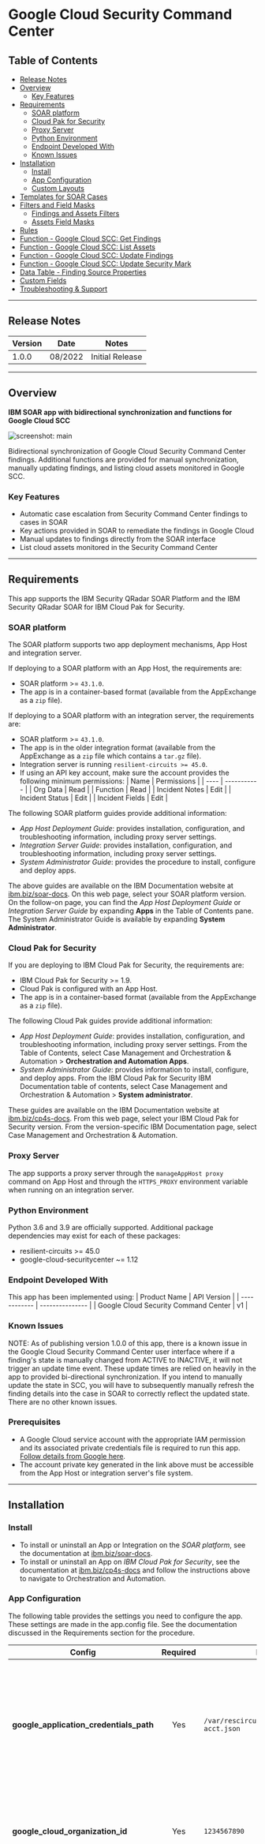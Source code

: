 <!--
  This README.md is generated by running:
  "resilient-sdk docgen -p fn_google_cloud_scc"
-->

# Google Cloud Security Command Center

## Table of Contents
- [Release Notes](#release-notes)
- [Overview](#overview)
  - [Key Features](#key-features)
- [Requirements](#requirements)
  - [SOAR platform](#soar-platform)
  - [Cloud Pak for Security](#cloud-pak-for-security)
  - [Proxy Server](#proxy-server)
  - [Python Environment](#python-environment)
  - [Endpoint Developed With](#endpoint-developed-with)
  - [Known Issues](#known-issues)
- [Installation](#installation)
  - [Install](#install)
  - [App Configuration](#app-configuration)
  - [Custom Layouts](#custom-layouts)
- [Templates for SOAR Cases](#templates-for-soar-cases)
- [Filters and Field Masks](#filters-and-field-masks)
  - [Findings and Assets Filters](#findings-and-assets-filters)
  - [Assets Field Masks](#assets-field-masks)
- [Rules](#rules)
- [Function - Google Cloud SCC: Get Findings](#function---google-cloud-scc-get-findings)
- [Function - Google Cloud SCC: List Assets](#function---google-cloud-scc-list-assets)
- [Function - Google Cloud SCC: Update Findings](#function---google-cloud-scc-update-findings)
- [Function - Google Cloud SCC: Update Security Mark](#function---google-cloud-scc-update-security-mark)
- [Data Table - Finding Source Properties](#data-table---finding-source-properties)
- [Custom Fields](#custom-fields)
- [Troubleshooting & Support](#troubleshooting--support)
---

## Release Notes
<!--
  Specify all changes in this release. Do not remove the release 
  notes of a previous release
-->
| Version | Date | Notes |
| ------- | ---- | ----- |
| 1.0.0 | 08/2022 | Initial Release |

---

## Overview
<!--
  Provide a high-level description of the function itself and its remote software or application.
  The text below is parsed from the "description" and "long_description" attributes in the setup.py file
-->
**IBM SOAR app with bidirectional synchronization and functions for Google Cloud SCC**

 ![screenshot: main](./doc/screenshots/main.png)

Bidirectional synchronization of Google Cloud Security Command Center findings. Additional functions are provided for manual synchronization, manually updating findings, and listing cloud assets monitored in Google SCC.

### Key Features
<!--
  List the Key Features of the Integration
-->
* Automatic case escalation from Security Command Center findings to cases in SOAR
* Key actions provided in SOAR to remediate the findings in Google Cloud
* Manual updates to findings directly from the SOAR interface
* List cloud assets monitored in the Security Command Center

---

## Requirements
<!--
  List any Requirements 
--> 
This app supports the IBM Security QRadar SOAR Platform and the IBM Security QRadar SOAR for IBM Cloud Pak for Security.

### SOAR platform
The SOAR platform supports two app deployment mechanisms, App Host and integration server.

If deploying to a SOAR platform with an App Host, the requirements are:
* SOAR platform >= `43.1.0`.
* The app is in a container-based format (available from the AppExchange as a `zip` file).

If deploying to a SOAR platform with an integration server, the requirements are:
* SOAR platform >= `43.1.0`.
* The app is in the older integration format (available from the AppExchange as a `zip` file which contains a `tar.gz` file).
* Integration server is running `resilient-circuits >= 45.0`.
* If using an API key account, make sure the account provides the following minimum permissions: 
  | Name | Permissions |
  | ---- | ----------- |
  | Org Data | Read |
  | Function | Read |
  | Incident Notes | Edit |
  | Incident Status | Edit |
  | Incident Fields | Edit |

The following SOAR platform guides provide additional information: 
* _App Host Deployment Guide_: provides installation, configuration, and troubleshooting information, including proxy server settings. 
* _Integration Server Guide_: provides installation, configuration, and troubleshooting information, including proxy server settings.
* _System Administrator Guide_: provides the procedure to install, configure and deploy apps. 

The above guides are available on the IBM Documentation website at [ibm.biz/soar-docs](https://ibm.biz/soar-docs). On this web page, select your SOAR platform version. On the follow-on page, you can find the _App Host Deployment Guide_ or _Integration Server Guide_ by expanding **Apps** in the Table of Contents pane. The System Administrator Guide is available by expanding **System Administrator**.

### Cloud Pak for Security
If you are deploying to IBM Cloud Pak for Security, the requirements are:
* IBM Cloud Pak for Security >= 1.9.
* Cloud Pak is configured with an App Host.
* The app is in a container-based format (available from the AppExchange as a `zip` file).

The following Cloud Pak guides provide additional information: 
* _App Host Deployment Guide_: provides installation, configuration, and troubleshooting information, including proxy server settings. From the Table of Contents, select Case Management and Orchestration & Automation > **Orchestration and Automation Apps**.
* _System Administrator Guide_: provides information to install, configure, and deploy apps. From the IBM Cloud Pak for Security IBM Documentation table of contents, select Case Management and Orchestration & Automation > **System administrator**.

These guides are available on the IBM Documentation website at [ibm.biz/cp4s-docs](https://ibm.biz/cp4s-docs). From this web page, select your IBM Cloud Pak for Security version. From the version-specific IBM Documentation page, select Case Management and Orchestration & Automation.

### Proxy Server
The app supports a proxy server through the `manageAppHost proxy` command on App Host and through the `HTTPS_PROXY` environment variable when running on an integration server.

### Python Environment
Python 3.6 and 3.9 are officially supported.
Additional package dependencies may exist for each of these packages:
* resilient-circuits >= 45.0
* google-cloud-securitycenter ~= 1.12

### Endpoint Developed With

This app has been implemented using:
| Product Name | API Version |
| ------------ | --------------- |
| Google Cloud Security Command Center | v1 |

### Known Issues
NOTE: As of publishing version 1.0.0 of this app, there is a known issue in the Google Cloud Security Command Center user interface where if a finding's state is manually changed from ACTIVE to INACTIVE, it will not trigger an update time event. These update times are relied on heavily in the app to provided bi-directional synchronization. If you intend to manually update the state in SCC, you will have to subsequently manually refresh the finding details into the case in SOAR to correctly reflect the updated state. There are no other known issues.

### Prerequisites
<!--
List any prerequisites that are needed to use with this endpoint solution. Remove any section that is unnecessary.
-->
* A Google Cloud service account with the appropriate IAM permission and its associated private credentials file is required to run this app. [Follow details from Google here](https://cloud.google.com/security-command-center/docs/how-to-programmatic-access).
* The account private key generated in the link above must be accessible from the App Host or integration server's file system.


---

## Installation

### Install
* To install or uninstall an App or Integration on the _SOAR platform_, see the documentation at [ibm.biz/soar-docs](https://ibm.biz/soar-docs).
* To install or uninstall an App on _IBM Cloud Pak for Security_, see the documentation at [ibm.biz/cp4s-docs](https://ibm.biz/cp4s-docs) and follow the instructions above to navigate to Orchestration and Automation.

### App Configuration
The following table provides the settings you need to configure the app. These settings are made in the app.config file. See the documentation discussed in the Requirements section for the procedure.

| Config | Required | Example | Description |
| ------ | :------: | ------- | ----------- |
| **google_application_credentials_path** | Yes | `/var/rescircuits/google-service-acct.json` | *Path to the credentials file created following the directions [here](https://cloud.google.com/security-command-center/docs/how-to-programmatic-access). On App Host this needs to be uploaded as a file through the configuration tab.* |
| **google_cloud_organization_id** | Yes | `1234567890` | *ID of the organization that has SCC configured. Can be found from the Google Cloud Console.* |
| **add_soar_id_as_security_mark** | No | `True` | *True/False whether or not to create Security Marks in SCC with the IBM SOAR ID when a finding is synced to SOAR. If omitted, defaults to False.* |
| **findings_filter** | No | `severity = "MEDIUM"` | *Filter to use when synchronizing findings from SCC to SOAR. If no filter is provided, all new findings will be synchronized. Information on how to format a finding filter can be found here. `AND` and `OR` can be used to string clauses together. NOTE: string values must be captured in quotation marks.* |
| **soar_create_case_template** | No | `/var/rescircuits/create_case.jinja` | *Path to override template for automatic case creation. See [Templates for SOAR Cases](#templates-for-soar-cases).* |
| **soar_update_case_template** | No | `/var/rescircuits/update_case.jinja` | *Path to override template for automatic case updating. See [Templates for SOAR Cases](#templates-for-soar-cases).* |
| **soar_close_case_template** | No | `/var/rescircuits/close_case.jinja` | *Path to override template for automatic case closing. See [Templates for SOAR Cases](#templates-for-soar-cases).* |
| **polling_interval** | Yes | `10` | *Number of **seconds** between polling queries for new findings. Use value 0 to disable automatic case creation from findings.*  |
| **polling_lookback** | Yes | `120` | *Number of **minutes** to look back for new findings the first time the app starts or restarts.* |

### Custom Layouts
* The app automatically creates a custom "Google SCC" incident tab on first install. But more customization can be made in that tab:

  ![screenshot: custom_layouts](./doc/screenshots/custom_layouts.png)

## Templates for SOAR Cases
It may be necessary to modify the templates used to create, update, or close SOAR cases based on your required custom fields in SOAR.

This is especially relevant if you have required custom _close_ fields that need to be filled when closing a case in SOAR. If that is the case, be sure to implement a custom `close_case_template` and reference those required close fields in the template.

When overriding the template in App Host, specify the file path for each file as `/var/rescircuits`.

Below are the default templates used which can be copied, modified, and used with app_config's
`soar_create_case_template`, `soar_update_case_template`, and `soar_close_case_template` settings to override the default templates.
To see the fields available, checkout the output of the `Get Findings` function. There you will find all the fields that
are made available to the poller when creating, updating, and closing findings.

<details><summary>soar_create_case_template.jinja</summary>

```jinja
{
  {# JINJA template for creating a new SOAR incident from an endpoint #}
  {% set severity_mapping = '''{
    "CRITICAL": "High", 
    "HIGH": "High", 
    "MEDIUM": "Medium", 
    "LOW": "Low", 
    "DEFAULT": "Low"
  }'''
  %}

  "name": "Google SCC Finding - {{ category }}",
  {# `description` is also available without hyperlinks added #}
  "description": "{{ linkified_description | replace('"', '\\"') }}",
  "discovered_date": {{ create_time| soar_datetimeformat(split_at='.') }},
  "start_date": {{ create_time | soar_datetimeformat(split_at='.') }},
  "plan_status": "A",
  "severity_code": "{{ severity | soar_substitute(severity_mapping) }}",

  "properties": {
    "google_scc_id": "{{ finding_id }}",
    "google_scc_name": "{{ name }}",
    "google_scc_type": "{{ resource['type_'] }}",
    "google_scc_resource_name": "{{ resource['name'] }}",
    "google_scc_resource_display_name": "{{ resource['display_name'] }}",
    "google_scc_project_name": "{{ resource['project_name'] }}",
    "google_scc_project_display_name": "{{ resource['project_display_name'] }}",
    "google_scc_url": "<a target='_blank' href='{{ finding_url }}'>SCC Finding</a>",

    {# the properties below are checked for updated in the update template #}
    "google_scc_class": "<span class='label' rel='tooltip' title='{{ finding_class }}'>{{ finding_class }}</span>",
    "google_scc_compliance_standards": "{% for standard in source_properties['compliance_standards'] %}
<span class='label' rel='tooltip' title='{{ standard|upper }}'>{{ standard|upper }} : {{ source_properties['compliance_standards'][standard][0]['ids'][0] }}</span> 
      {% endfor %}",
    "google_scc_next_steps": "{{ next_steps }}",
    "google_scc_security_marks": "{% for mark_key in security_marks['marks'] %}
<span class='label' rel='tooltip' title='{{ mark_key }}'>{{ mark_key }} : {{ security_marks['marks'][mark_key] }}</span> 
      {% endfor %}",
    "google_scc_remediation_link": "<b>{{ resource['display_name'] }}</b><br> <a target='_blank' href='{{ external_uri }}'>{{ resource['name'] }}</a>",
    "google_scc_category": "<span class='label' rel='tooltip' title='{{ category }}'>{{ category }}</span>",
    "google_scc_recommendation": "{{ linkified_recommendation | replace('"', '\\"') }}",
    "google_scc_vulnerability": "{{ vulnerability['cve'] if vulnerability['cve'] }}",
    "google_scc_state": "{{ state }}"
  },
  {# add comments as necessary #}
  "comments": [
    {% if notes %}
    {
      "text": {
        "format": "html",
        "content": "Created by <b>Google Cloud Security Command Center</b><br><br>{{ notes | replace('"', '\\"') }}"
      }
    }
    {% else %}
    {
      "text": {
        "format": "html",
        "content": "Created by <b>Google Cloud Security Command Center</b>"
      }
    }
    {% endif %}
  ],
  {# add artifacts as necessary #}
  "artifacts": [
    {% for ip in indicator["ip_addresses"] %}
      {
        "type": {
          "name": "IP Address"
        },
        "value": "{{ ip }}"
      }
      {% if not loop.last %},{% endif %}
    {% endfor %}

    {% if indicator["domains"]%},{% endif %}

    {% for domain in indicator["domains"] %}
      {
        "type": {
          "name": "DNS Name"
        },
        "value": "{{ domain }}"
      }
      {% if not loop.last %},{% endif %}
    {% endfor %}
  ]
}
```
</details>

<details><summary>soar_update_case_template.jinja</summary>

```jinja
{
  {# JINJA template for updating a new SOAR incident from an endpoint #}
  {% set severity_mapping = '''{
    "CRITICAL": "High", 
    "HIGH": "High", 
    "MEDIUM": "Medium", 
    "LOW": "Low", 
    "DEFAULT": "Low"
  }'''
  %}
  "severity_code": "{{ severity | soar_substitute(severity_mapping) }}",

  "properties": {
    "google_scc_class": "<span class='label' rel='tooltip' title='{{ finding_class }}'>{{ finding_class }}</span>",
    "google_scc_compliance_standards": "{% for standard in source_properties['compliance_standards'] %}
<span class='label' rel='tooltip' title='{{ standard|upper }}'>{{ standard|upper }} : {{ source_properties['compliance_standards'][standard][0]['ids'][0] }}</span> 
      {% endfor %}",
    "google_scc_security_marks": "{% for mark_key in security_marks['marks'] %}
<span class='label' rel='tooltip' title='{{ mark_key }}'>{{ mark_key }} : {{ security_marks['marks'][mark_key] }}</span> 
      {% endfor %}",
    "google_scc_remediation_link": "<b>{{ resource["display_name"] }}</b><br> <a target='_blank' href='{{ external_uri }}'>{{ resource["name"] }}</a>",
    "google_scc_category": "<span class='label' rel='tooltip' title='{{ category }}'>{{ category }}</span>",
    "google_scc_recommendation": "{{ linkified_recommendation | replace('"', '\\"') }}",
    "google_scc_vulnerability": "{{ vulnerability['cve'] if vulnerability['cve'] }}",
    "google_scc_state": "{{ state }}",
    "google_scc_next_steps": "{{ next_steps }}"
  }
}

```
</details>

<details><summary>soar_close_case_template.jinja</summary>

```jinja
{
  {# JINJA template for closing a SOAR incident using endpoint data #}
  "plan_status": "C",
  "resolution_id": "Resolved",
  "resolution_summary": "Closed by Google Cloud SCC. {{ source_properties['DeactivationReason'] if 'DeactivationReason' in source_properties }}",

  {# add additional fields based on your 'on close' field requirements #}
  "properties": {
    "google_scc_class": "<span class='label' rel='tooltip' title='{{ finding_class }}'>{{ finding_class }}</span>",
    "google_scc_compliance_standards": "{% for standard in source_properties['compliance_standards'] %}
<span class='label' rel='tooltip' title='{{ standard|upper }}'>{{ standard|upper }} : {{ source_properties['compliance_standards'][standard][0]['ids'][0] }}</span> 
      {% endfor %}",
    "google_scc_security_marks": "{% for mark_key in security_marks['marks'] %}
<span class='label' rel='tooltip' title='{{ mark_key }}'>{{ mark_key }} : {{ security_marks['marks'][mark_key] }}</span> 
      {% endfor %}",
    "google_scc_remediation_link": "<b>{{ resource["display_name"] }}</b><br> <a target='_blank' href='{{ external_uri }}'>{{ resource["name"] }}</a>",
    "google_scc_category": "<span class='label' rel='tooltip' title='{{ category }}'>{{ category }}</span>",
    "google_scc_recommendation": "{{ linkified_recommendation | replace('"', '\\"') }}",
    "google_scc_vulnerability": "{{ vulnerability['cve'] if 'cve' in vulnerability }}",
    "google_scc_state": "{{ state }}"
  }
}
```
</details>

## Filters and Field Masks

### Findings and Assets Filters
To use filters when gathering findings or assets, they must follow strict format restrictions set out by Google SCC. Below are a few examples of properly formatted filters. These can be used in workflows that call the `List Assets` function or the `Get Findings` function, or in the app.config value for `findings_filter` (which is used as a default for auto-sync and for `Get Findings` if no other filter is provided). Filters can be strung together with AND and OR logical operators, and parentheses are supported. OR has higher precendence than AND.

Example filters:
```
securityMarks.marks.IBM_SOAR_ID = "1001" AND severity = "MEDIUM
```

```
securityCenterProperties.resourceType="google.cloud.billing.BillingAccount"
```

More details on [findings filters](https://cloud.google.com/security-command-center/docs/reference/rest/v1/organizations.sources.findings/list#query-parameters) and [assets filters](https://cloud.google.com/security-command-center/docs/reference/rest/v1/organizations.assets/list#query-parameters).

### Assets Field Masks
When using the `List Assets` function, a field mask may be applied to restrict the values that are returned from the query. Field masks follow the format `asset.<section>.<value>` and can be strung together in a comma-separated list.

Example:
```
asset.resource_properties, asset.security_center_properties.resource_type
```

---


## Rules
| Rule Name | Object | Workflow Triggered | Description |
| --------- | ------ | ------------------ | ----------- |
| SCC: Add Source Property | incident | `google_scc_add_finding_source_property_in_scc` | Add a source property key-value pair to a finding in SCC |
| SCC: Close Finding | incident | `google_scc_close_finding_in_scc` | Move a finding from `ACTIVE` to `INACTIVE` in SCC |
| SCC: Delete Security Mark | incident | `google_scc_delete_security_mark` | Completely remove a security mark from a finding in SCC |
| SCC: List Assets | incident | `google_scc_list_assets` | Runs a query to list the assets in SCC and post them to a note; should be used with the provided filters and optional field mask |
| SCC: Refresh Finding | incident | `google_scc_refresh_finding` | Manually refresh the values of a finding to update in SOAR |
| SCC: Update Next Steps | incident | `google_scc_update_next_steps_in_scc` | Set the value of the `next_steps` field of a finding in SCC |
| SCC: Update Security Marks | incident | `google_scc_update_security_mark` | Change the value or set a new security mark in SCC |
| SCC: Update Severity | incident | `google_scc_update_severity_in_scc` | Change the severity of a finding in SCC |
| SCC: Update Severity on Change | incident | `google_scc_auto_update_severity_in_scc` | Automatically changes the severity of a finding based on severity changes of the SOAR incident |
| SCC: Update Source Property | datatable | `google_scc_update_finding_source_property_in_scc_from_dt` | Change the value of a source property of a finding in SCC from rows of the source properties datatable in SOAR |
| SCC: Update State | incident | `google_scc_update_state_in_scc` | Update the state of a finding to either `ACTIVE` or `INACTIVE` in SCC |

---

## Function - Google Cloud SCC: Get Findings
Function to get findings from Google Cloud Security Command Center. Optional filter is available. This function is used in the given workflow for refreshing a finding, but with specific filter given for the one finding that is intended to be refreshed. You can design your own workflows and playbooks to take advantage of this function with custom filters for other purposes. See the example pre and post processing scripts and the output section for details on how the function can be used.

 ![screenshot: fn-google-cloud-scc-get-findings ](./doc/screenshots/fn-google-cloud-scc-get-findings.png)

<details><summary>Inputs:</summary>
<p>

| Name | Type | Required | Example | Tooltip |
| ---- | :--: | :------: | ------- | ------- |
| `google_scc_close_case_on_change` | `boolean` | Yes | `True` | A boolean — if true, the case will be closed on update when INACTIVE in SCC |
| `google_scc_filter` | `text` | No | `name="<full_finding_name>"` | A filter for SCC findings query. If none is given the optional default finding filter from the app.config will be used |

</p>
</details>

<details><summary>Outputs:</summary>
<p>

> **NOTE:** This example might be in JSON format, but `results` is a Python Dictionary on the SOAR platform.

```python
results = {
  "content": {
    "cases_closed_from_function": [],
    "findings_list": [
      {
        "finding": {
          "canonical_name": "projects/<project_id>/sources/<source_id>/findings/<finding_id>",
          "category": "LEGACY_AUTHORIZATION_ENABLED",
          "connections": [],
          "create_time": "2022-06-16T14:46:23.690Z",
          "description": "In Kubernetes, Role-based access control (RBAC) allows you to define roles with rules containing a set of permissions and grant permissions at the cluster and namespace level. This provides better security by ensuring that users only have access to specific resources. It is recommended that you disable legacy Attribute-based access control (ABAC). Learn more about disabling ABAC, as well as other techniques for hardening your Kubernetes clusters at https://cloud.google.com/kubernetes-engine/docs/how-to/hardening-your-cluster#disable_abac",
          "event_time": "2022-06-16T17:19:24.097Z",
          "external_systems": {},
          "external_uri": "https://console.cloud.google.com/<link_to_solution>",
          "finding_class": "MISCONFIGURATION",
          "finding_id": "<finding_id>",
          "finding_url": "https://console.cloud.google.com/security/command-center/findings?organizationId=<org_id>&resourceId=organizations%2F<org_id>%2Fsources%2F<source_id>%2Ffindings%2F<finding_id>",
          "iam_bindings": [],
          "indicator": {
            "domains": [],
            "ip_addresses": []
          },
          "linkified_description": "In Kubernetes, Role-based access control (RBAC) allows you to define roles with rules containing a set of permissions and grant permissions at the cluster and namespace level. This provides better security by ensuring that users only have access to specific resources. It is recommended that you disable legacy Attribute-based access control (ABAC). Learn more about disabling ABAC, as well as other techniques for hardening your Kubernetes clusters at <a href=\"https://cloud.google.com/kubernetes-engine/docs/how-to/hardening-your-cluster#disable_abac\" target=\"_blank\">https://cloud.google.com/kubernetes-engine/docs/how-to/hardening-your-cluster#disable_abac</a>",
          "linkified_recommendation": "Go to <a href=\"https://console.cloud.google.com/kubernetes/clusters/details/us-central1-c/cluster-2?project=<project_display_name>\" target=\"_blank\">https://console.cloud.google.com/kubernetes/clusters/details/us-central1-c/cluster-2?project=<project_display_name></a> click \"Edit\", and disable \"Legacy Authorization\". Note that a cluster cannot be modified while it is reconfiguring itself.",
          "mute": "UNDEFINED",
          "mute_initiator": "",
          "name": "organizations/<org_id>/sources/<source_id>/findings/<finding_id>",
          "next_steps": "",
          "parent": "organizations/<org_id>/sources/<source_id>",
          "recommendation": "Go to https://console.cloud.google.com/kubernetes/clusters/details/us-central1-c/cluster-2?project=<project_display_name> click \"Edit\", and disable \"Legacy Authorization\". Note that a cluster cannot be modified while it is reconfiguring itself.",
          "resource": {
            "display_name": "<resource_name>",
            "folders": [],
            "name": "//container.googleapis.com/<resource_name>",
            "parent_display_name": "<project_display_name>",
            "parent_name": "//cloudresourcemanager.googleapis.com/projects/<project_id>",
            "project_display_name": "<project_display_name>",
            "project_name": "//cloudresourcemanager.googleapis.com/projects/<project_id>",
            "type_": "google.container.Cluster"
          },
          "resource_name": "//container.googleapis.com/<resource_path>",
          "security_marks": {
            "canonical_name": "",
            "marks": {
              "IBM_SOAR_ID": "2190",
              "UP": "DATE"
            },
            "name": "organizations/<org_id>/sources/<source_id>/findings/<finding_id>/securityMarks"
          },
          "severity": "HIGH",
          "source_properties": {
            "DeactivationReason": "The issue has been remediated.",
            "ExceptionInstructions": "Add the security mark \"allow_legacy_authorization_enabled\" to the asset with a value of \"true\" to prevent this finding from being activated again.",
            "Explanation": "In Kubernetes, Role-based access control (RBAC) allows you to define roles with rules containing a set of permissions and grant permissions at the cluster and namespace level. This provides better security by ensuring that users only have access to specific resources. It is recommended that you disable legacy Attribute-based access control (ABAC). Learn more about disabling ABAC, as well as other techniques for hardening your Kubernetes clusters at https://cloud.google.com/kubernetes-engine/docs/how-to/hardening-your-cluster#disable_abac",
            "ReactivationCount": 0.0,
            "Recommendation": "Go to <insert_link> click \"Edit\", and disable \"Legacy Authorization\". Note that a cluster cannot be modified while it is reconfiguring itself.",
            "ResourcePath": [
              "projects/<project_name>/",
              "organizations/<org_id>/"
            ],
            "ScannerName": "CONTAINER_SCANNER",
            "compliance_standards": {
              "cis": [
                {
                  "ids": [
                    "7.3"
                  ],
                  "version": "1.0"
                },
                {
                  "ids": [
                    "6.8.3"
                  ],
                  "version": "1.0"
                }
              ],
              "pci": [
                {
                  "ids": [
                    "4.1"
                  ]
                }
              ]
            }
          },
          "state": "INACTIVE",
          "vulnerability": {
            "cve": null
          }
        },
        "resource": {
          "display_name": "<resource_name>",
          "folders": [],
          "name": "//container.googleapis.com/<resource-path>",
          "parent_display_name": "<project_display_name>",
          "parent_name": "//cloudresourcemanager.googleapis.com/projects/<project_id>",
          "project_display_name": "<project_display_name>",
          "project_name": "//cloudresourcemanager.googleapis.com/projects/<project_id>",
          "type_": "google.container.Cluster"
        },
        "state_change": "UNUSED"
      }
    ]
  },
  "inputs": {
    "google_scc_close_case_on_change": true,
    "google_scc_filter": "name = \"organizations/<org_id>/sources/<source_id>/findings/<finding_id>\""
  },
  "metrics": {
    "execution_time_ms": 5565,
    "host": "myhost",
    "package": "fn-google-cloud-scc",
    "package_version": "1.0.0",
    "timestamp": "2022-06-17 10:14:43",
    "version": "1.0"
  },
  "raw": null,
  "reason": null,
  "success": true,
  "version": 2.0
}
```

</p>
</details>

<details><summary>Example Pre-Process Script:</summary>
<p>

```python
finding_name = incident.properties.google_scc_name.get("content")

if finding_name:
  inputs.google_scc_filter = "name = \"{0}\"".format(finding_name)
else:
  log.fail("Could not find value for finding_name in Incident")
```

</p>
</details>

<details><summary>Example Post-Process Script:</summary>
<p>

```python
SPAN_FORMATTER = "<span class='label' rel='tooltip' title='{0}'>{1}</span>"
LINK_FORMATTER = "<a target='_blank' href='{0}'>{1}</a>"

findings_list = results.get("content").get("findings_list", [])

if results.get("success") and len(findings_list) == 1:
  finding = findings_list[0].get("finding")
  compliance_standards = finding.get("source_properties").get("compliance_standards")
  security_marks = finding.get("security_marks").get("marks")

  incident.properties.google_scc_class = SPAN_FORMATTER.format(finding.get("finding_class"), finding.get("finding_class"))
  standards_list = [SPAN_FORMATTER.format(standard.upper(), "{0} : {1}".format(standard.upper(), compliance_standards[standard][0]['ids'][0])) for standard in compliance_standards]
  incident.properties.google_scc_compliance_standards = " ".join(standards_list)
  marks_list = [SPAN_FORMATTER.format(mark_key, "{0} : {1}".format(mark_key, security_marks.get(mark_key))) for mark_key in security_marks]
  incident.properties.google_scc_security_marks = " ".join(marks_list)
  incident.properties.google_scc_remediation_link = "<b>{0}</b><br>".format(finding.get("resource", {}).get("display_name")) + LINK_FORMATTER.format(finding.get("external_uri"), finding.get("resource", {}).get("name"))
  incident.properties.google_scc_category = SPAN_FORMATTER.format(finding.get("category"), finding.get("category"))
  incident.properties.google_scc_recommendation = finding.get("linkified_recommendation")
  incident.properties.google_scc_vulnerability = finding.get("vulnerability").get("cve")
  incident.properties.google_scc_state = finding.get("state")
  incident.properties.google_scc_next_steps = finding.get("next_steps")
  
```

</p>
</details>

---
## Function - Google Cloud SCC: List Assets
List the assets of a Google Cloud organization that is being monitored in SCC. This function returns two objects (see the output for more details). The one that is used in the example post-processing script (the value `assets_formatted` that is returned from the function) is a neatly formatted HTML string and can be directly posted as a note, as it is in the example. If your use case requires parsing the results in a different way, you can use the `assets_raw` value returned from the function and parse them as you desire.

 ![screenshot: fn-google-cloud-scc-list-assets ](./doc/screenshots/fn-google-cloud-scc-list-assets.png)

<details><summary>Inputs:</summary>
<p>

| Name | Type | Required | Example | Tooltip |
| ---- | :--: | :------: | ------- | ------- |
| `google_scc_filter` | `text` | No | `securityMarks.marks.test="1"` | A filter for SCC assets query. If none, all assets will be listed. |
| `google_scc_field_mask` | `text` | No | `asset.resource_properties, asset.security_center_properties.resource_type` | Field mask to specify which fields to return from asset query. |

</p>
</details>

<details><summary>Outputs:</summary>
<p>

> **NOTE:** This example might be in JSON format, but `results` is a Python Dictionary on the SOAR platform.

```python
results = {
  "content": {
    "assets_formatted": "<nicely formatted string version of assets...>",
    "assets_raw": [
      {
        "asset": {
          "canonical_name": "projects/216150104097/assets/11712294571846742175",
          "create_time": "2022-05-24T16:36:54.136Z",
          "iam_policy": {
            "policy_blob": "<policy_blob>"
          },
          "link": "https://console.cloud.google.com/security/command-center/assets?organizationId=<org_id>&resourceId=<resource_name>",
          "name": "organizations/259357470209/assets/11712294571846742175",
          "resource_properties": {
            "createTime": "2022-05-24T16:13:28.44Z",
            "lifecycleState": "ACTIVE",
            "name": "<project>",
            "parent": "{\"id\":\"259357470209\",\"type\":\"organization\"}",
            "projectId": "<project>",
            "projectNumber": "216150104097"
          },
          "security_center_properties": {
            "folders": [],
            "resource_display_name": "<project>",
            "resource_name": "//cloudresourcemanager.googleapis.com/projects/216150104097",
            "resource_owners": [
              "user:<user>"
            ],
            "resource_parent": "//cloudresourcemanager.googleapis.com/organizations/259357470209",
            "resource_parent_display_name": "<name>",
            "resource_project": "//cloudresourcemanager.googleapis.com/projects/216150104097",
            "resource_project_display_name": "<project>",
            "resource_type": "google.cloud.resourcemanager.Project"
          },
          "security_marks": {
            "canonical_name": "",
            "marks": {},
            "name": "organizations/259357470209/assets/11712294571846742175/securityMarks"
          },
          "update_time": "2022-06-15T15:04:11.754Z"
        },
        "state_change": "UNUSED"
      },
      {
        "asset": {
          "canonical_name": "projects/216150104097/assets/3331741957707965158",
          "create_time": "2022-06-15T14:54:38.794Z",
          "iam_policy": {
            "policy_blob": ""
          },
          "link": "https://console.cloud.google.com/security/command-center/assets?organizationId=<org_id>&resourceId=<resource_name>",
          "name": "organizations/259357470209/assets/3331741957707965158",
          "resource_properties": {
            "creationTimestamp": "2022-06-15T07:54:37.897-07:00",
            "defaultNetworkTier": "PREMIUM",
            "defaultServiceAccount": "216150104097-compute@developer.gserviceaccount.com",
            "id": "9048930534532860994",
            "kind": "compute#project",
            "name": "<project>",
            "selfLink": "https://www.googleapis.com/compute/v1/projects/<project>",
            "xpnProjectStatus": "UNSPECIFIED_XPN_PROJECT_STATUS"
          },
          "security_center_properties": {
            "folders": [],
            "resource_display_name": "<project>",
            "resource_name": "//compute.googleapis.com/projects/9048930534532860994",
            "resource_owners": [
              "user:<user>"
            ],
            "resource_parent": "//cloudresourcemanager.googleapis.com/projects/216150104097",
            "resource_parent_display_name": "<name>",
            "resource_project": "//cloudresourcemanager.googleapis.com/projects/216150104097",
            "resource_project_display_name": "<project>",
            "resource_type": "google.compute.Project"
          },
          "security_marks": {
            "canonical_name": "",
            "marks": {},
            "name": "organizations/259357470209/assets/3331741957707965158/securityMarks"
          },
          "update_time": "2022-06-15T14:54:38.794Z"
        },
        "state_change": "UNUSED"
      }
    ]
  },
  "inputs": {
    "google_scc_field_mask": null,
    "google_scc_filter": "securityCenterProperties.resourceDisplayName=\"<project>\""
  },
  "metrics": {
    "execution_time_ms": 6014,
    "host": "localhost",
    "package": "fn-google-cloud-scc",
    "package_version": "1.0.0",
    "timestamp": "2022-08-03 13:25:15",
    "version": "1.0"
  },
  "raw": null,
  "reason": null,
  "success": true,
  "version": 2.0
}
```

</p>
</details>

<details><summary>Example Pre-Process Script:</summary>
<p>

```python
finding_name = incident.properties.google_scc_name.get("content")

if finding_name:
  inputs.google_scc_filter = rule.properties.google_scc_search_filter.strip() if rule.properties.google_scc_search_filter else None
  inputs.google_scc_field_mask = rule.properties.google_scc_field_mask.strip() if rule.properties.google_scc_field_mask else None
else:
  log.fail("Could not find value for finding_name in Incident")
```

</p>
</details>

<details><summary>Example Post-Process Script:</summary>
<p>

```python
## This post-processing script is designed to use the
# pre-formatted assets that are returned in `results.content.assets_formatted`. 
# There is, however, another return value `assets_raw` that contains
# more information. Any effort to make the assets displayed in a
# different way should use the assets_raw values.
# NOTE: while the SCC UI will show associated findings
# for an asset, the API exposes no such functionality directly
# when querying assets. In order to acheive a similar result,
# make use of the list_findings function and a well-designed asset filter

pre_msg = "<b>Google SCC List Assets results:</b>"
post_msg = ""
given_filter = results.get("inputs", {}).get("google_scc_filter")
field_mask = results.get("inputs", {}).get("google_scc_field_mask")

# List the filter and field mask at the beginning if they are given
if given_filter:
  pre_msg += "<br><i>Filter: \t\t\t<b>{0}</b></i>".format(given_filter)

if field_mask:
  pre_msg += "<br><i>Field Mask: \t<b>{0}</b></i>".format(field_mask)
  
  # add a note about using field masks if they were given as they are tricky to get right
  post_msg = "<i>Note: When using a Field Mask, <b>only</b> the fields given (and a few other required default fields) will return values, however, other fields may be present as empty values. Be sure to use a properly formatted Field Mask.</i>"

if results.get("success"):
  incident.addNote(pre_msg + "<br><br>" + results.get("content", {}).get("assets_formatted") + "<br><br>" + post_msg)
else:
  incident.addNote(pre_msg + "<br><br>Failed to retreive assets. Reason: {0}<br><br>".format(results.get("reason", "UNKNOWN")) + post_msg)

```

</p>
</details>

---
## Function - Google Cloud SCC: Update Findings
Function to update the value of a given finding property for finding(s) from Google Cloud Security Command Center. Filter is optional, but highly recommended and should be well formed to avoid unexpected updates to multiple findings at once.

 ![screenshot: fn-google-cloud-scc-update-findings ](./doc/screenshots/fn-google-cloud-scc-update-findings.png)

<details><summary>Inputs:</summary>
<p>

| Name | Type | Required | Example | Tooltip |
| ---- | :--: | :------: | ------- | ------- |
| `google_scc_filter` | `text` | No | `severity="MEDIUM"` | A filter for SCC findings query. If none is given the optional default filter from the app.config will be used |
| `google_scc_update_key` | `text` | Yes | `state` | Field to update |
| `google_scc_update_value` | `text` | No | `INACTIVE` | Value to update field to in SCC |

</p>
</details>

<details><summary>Outputs:</summary>
<p>

> **NOTE:** This example might be in JSON format, but `results` is a Python Dictionary on the SOAR platform.

```python
results = {
  "content": {
    "findings_list": [
      {
        "finding": {
          "canonical_name": "organizations/<org_id>/sources/<source_id>/findings/<finding_id>",
          "category": "OPEN_SSH_PORT",
          "connections": [],
          "create_time": "2022-06-15T14:55:13.751Z",
          "description": "Firewall rules that allow connections from all IP addresses on TCP port 22 or SCTP port 22 may expose SSH services to attackers.",
          "event_time": "2022-06-23T17:00:31.447393Z",
          "external_systems": {},
          "external_uri": "https://console.cloud.google.com/<link_to_solution>",
          "finding_class": "MISCONFIGURATION",
          "finding_url": "https://console.cloud.google.com/security/command-center/findings?organizationId=<org_id>&resourceId=<finding_name>",
          "iam_bindings": [],
          "indicator": {
            "domains": [],
            "ip_addresses": []
          },
          "linkified_description": "Firewall rules that allow connections from all IP addresses on TCP port 22 or SCTP port 22 may expose SSH services to attackers.",
          "linkified_recommendation": "Restrict the firewall rules at: <a href=\"https://console.cloud.google.com/<link_to_solution>\" target=\"_blank\">https://console.cloud.google.com/<link_to_solution></a>",
          "mute": "UNDEFINED",
          "mute_initiator": "",
          "name": "organizations/<org_id>/sources/<source_id>/findings/<finding_id>",
          "next_steps": "These are the next steps",
          "parent": "organizations/<org_id>/sources/<source_id>",
          "recommendation": "Restrict the firewall rules at: https://console.cloud.google.com/<link_to_solution>",
          "resource_name": "//container.googleapis.com/<resource_path>",
          "security_marks": {
            "canonical_name": "",
            "marks": {
              "FAKE": "Security Mark",
              "IBM_SOAR_ID": "2248"
            },
            "name": "organizations/<org_id>/sources/<source_id>/findings/<finding_id>/securityMarks"
          },
          "severity": "MEDIUM",
          "source_properties": {
            "DeactivationReason": "The issue has been remediated.",
            "ExceptionInstructions": "Add the security mark \"allow_open_ssh_port\" to the asset with a value of \"true\" to prevent this finding from being activated again.",
            "Explanation": "Firewall rules that allow connections from all IP addresses on TCP port 22 or SCTP port 22 may expose SSH services to attackers.",
            "ExposedService": "SSH",
            "OpenPorts": {
              "SCTP": [
                22.0
              ],
              "TCP": [
                22.0
              ]
            },
            "ReactivationCount": 0.0,
            "Recommendation": "Restrict the firewall rules at: https://console.cloud.google.com/<link_to_solution>",
            "ResourcePath": [
              "projects/<project_name>/",
              "organizations/<org_id>/"
            ],
            "ScannerName": "FIREWALL_SCANNER",
            "compliance_standards": {
              "cis": [
                {
                  "ids": [
                    "3.6"
                  ],
                  "version": "1.0"
                },
                {
                  "ids": [
                    "3.6"
                  ],
                  "version": "1.1"
                },
                {
                  "ids": [
                    "3.6"
                  ],
                  "version": "1.2"
                }
              ],
              "iso": [
                {
                  "ids": [
                    "A.13.1.1"
                  ]
                }
              ],
              "nist": [
                {
                  "ids": [
                    "SC-7"
                  ]
                }
              ],
              "pci": [
                {
                  "ids": [
                    "1.2.1"
                  ]
                }
              ]
            }
          },
          "state": "INACTIVE",
          "vulnerability": {
            "cve": null
          }
        }
      }
    ],
    "updated_key": "state",
    "updated_value": "INACTIVE"
  },
  "inputs": {
    "google_scc_filter": "name = \"organizations/<org_id>/sources/<source_id>/findings/<finding_id>\"",
    "google_scc_update_key": "state",
    "google_scc_update_value": "INACTIVE"
  },
  "metrics": {
    "execution_time_ms": 5963,
    "host": "myhost",
    "package": "fn-google-cloud-scc",
    "package_version": "1.0.0",
    "timestamp": "2022-06-23 13:00:32",
    "version": "1.0"
  },
  "raw": null,
  "reason": null,
  "success": true,
  "version": 2.0
}
```

</p>
</details>

<details><summary>Example Pre-Process Script:</summary>
<p>

```python
SEVERITY_MAP = {
  "High": "HIGH",
  "Medium": "MEDIUM",
  "Low": "LOW"
}

finding_name = incident.properties.google_scc_name.get("content")

if finding_name:
  # for this specific workflow, we want to only update the finding that
  # is associated with this incident so we pass in the finding name as the filter
  inputs.google_scc_filter = "name = \"{0}\"".format(finding_name)
  
  inputs.google_scc_update_key = "severity"
  inputs.google_scc_update_value = SEVERITY_MAP.get(incident.severity_code, "LOW")
else:
  log.fail("Could not find value for finding_name in Incident")
```

</p>
</details>

<details><summary>Example Post-Process Script:</summary>
<p>

```python
if results.get("success"):
  row.google_scc_source_property_value = results.get("inputs", {}).get("google_scc_update_value")
```

</p>
</details>

---
## Function - Google Cloud SCC: Update Security Mark
Update/add a security mark of/to a given SCC finding.

 ![screenshot: fn-google-cloud-scc-update-security-mark ](./doc/screenshots/fn-google-cloud-scc-update-security-mark.png)

<details><summary>Inputs:</summary>
<p>

| Name | Type | Required | Example | Tooltip |
| ---- | :--: | :------: | ------- | ------- |
| `google_scc_finding_name` | `text` | Yes | `-` | - |
| `google_scc_update_key` | `text` | Yes | `-` | - |
| `google_scc_update_value` | `text` | No | `-` | - |

</p>
</details>

<details><summary>Outputs:</summary>
<p>

> **NOTE:** This example might be in JSON format, but `results` is a Python Dictionary on the SOAR platform.

```python
results = {
  "content": {
    "updated_key": "UPDATE",
    "updated_marks": {
      "canonical_name": "projects/<project_id>/sources/<source_id>/findings/<finding_id>",
      "marks": {
        "IBM_SOAR_ID": "2248",
        "UPDATE": "Security Mark"
      },
      "name": "organizations/<org_id>/sources/<source_id>/findings/<finding_id>/securityMarks"
    },
    "updated_value": "Security Mark"
  },
  "inputs": {
    "google_scc_finding_name": "organizations/<org_id>/sources/<source_id>/findings/<finding_id>",
    "google_scc_update_key": "UPDATE",
    "google_scc_update_value": "Security Mark"
  },
  "metrics": {
    "execution_time_ms": 809,
    "host": "myhost",
    "package": "fn-google-cloud-scc",
    "package_version": "1.0.0",
    "timestamp": "2022-06-23 12:59:14",
    "version": "1.0"
  },
  "raw": null,
  "reason": null,
  "success": true,
  "version": 2.0
}
```

</p>
</details>

<details><summary>Example Pre-Process Script:</summary>
<p>

```python
finding_name = incident.properties.google_scc_name.get("content")

if finding_name:
  inputs.google_scc_finding_name = finding_name
  inputs.google_scc_update_key = rule.properties.google_scc_security_mark_key
else:
  log.fail("Could not find value for finding_name in Incident")
```

</p>
</details>

<details><summary>Example Post-Process Script:</summary>
<p>

```python
SPAN_FORMATTER = "<span class='label' rel='tooltip' title='{0}'>{1}</span>"

if results.get("success"):
  note_text = "Removed security mark <b>{0}</b> in SCC"
  
  update_key = results.get("content").get("updated_key")
  
  incident.addNote(note_text.format(update_key))
  
  security_marks = results.get("content").get("updated_marks", {}).get("marks")
  marks_list = [SPAN_FORMATTER.format(mark_key, "{0} : {1}".format(mark_key, security_marks.get(mark_key))) for mark_key in security_marks]
  incident.properties.google_scc_security_marks = " ".join(marks_list)
```

</p>
</details>

---


## Data Table - Finding Source Properties

 ![screenshot: dt-finding-source-properties](./doc/screenshots/dt-finding-source-properties.png)

#### API Name:
google_scc_finding_source_properties_dt

#### Columns:
| Column Name | API Access Name | Type |
| ----------- | --------------- | ---- |
| Property | `google_scc_source_property` | `text` |
| Value | `google_scc_source_property_value` | `textarea` |

---

## Custom Fields
| Label | API Access Name | Type | Prefix |
| ----- | --------------- | ---- | ------ |
| Finding Category | `google_scc_category` | `textarea` | `properties` |
| Finding Class | `google_scc_class` | `textarea` | `properties` |
| Associated Standards | `google_scc_compliance_standards` | `textarea` | `properties` |
| Finding ID | `google_scc_id` | `text` | `properties` |
| Finding Name | `google_scc_name` | `textarea` | `properties` |
| Next Steps | `google_scc_next_steps` | `text` | `properties` |
| Project Display Name | `google_scc_project_display_name` | `text` | `properties` |
| Project Name | `google_scc_project_name` | `text` | `properties` |
| Recommendation | `google_scc_recommendation` | `textarea` | `properties` |
| Asset Affected | `google_scc_remediation_link` | `textarea` | `properties` |
| Resource Display Name | `google_scc_resource_display_name` | `text` | `properties` |
| Resource Name | `google_scc_resource_name` | `text` | `properties` |
| Security Marks | `google_scc_security_marks` | `textarea` | `properties` |
| State in SCC | `google_scc_state` | `text` | `properties` |
| Finding Type | `google_scc_type` | `text` | `properties` |
| Finding Link | `google_scc_url` | `textarea` | `properties` |
| Associated Vulnerability | `google_scc_vulnerability` | `text` | `properties` |

---


## Troubleshooting & Support
Refer to the documentation listed in the Requirements section for troubleshooting information.

### For Support
This is an IBM supported app. Please search [ibm.com/mysupport](https://ibm.com/mysupport) for assistance.
